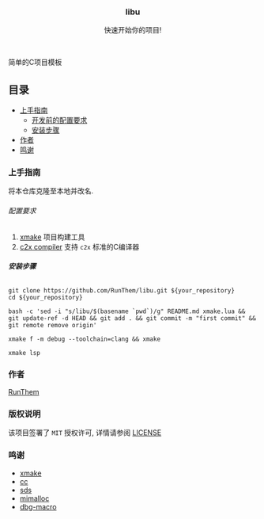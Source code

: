 <p align="center">
<!--
  <a href="https://github.com/RunThem/libu/">
    <img src="images/logo.png" alt="Logo" width="80" height="80">
  </a>
-->

  <h3 align="center">libu</h3>
  <p align="center">快速开始你的项目!</p>
</p>
<br />

 简单的C项目模板
 
## 目录

- [上手指南](#上手指南)
  - [开发前的配置要求](#配置要求)
  - [安装步骤](#安装步骤)
- [作者](#作者)
- [鸣谢](#鸣谢)

### 上手指南

将本仓库克隆至本地并改名.

###### 配置要求

1. [xmake](https://github.com/xmake-io/xmake) 项目构建工具
2. [c2x compiler](https://zh.cppreference.com/w/c/23) 支持 `c2x` 标准的C编译器

###### **安装步骤**

```shell
git clone https://github.com/RunThem/libu.git ${your_repository}
cd ${your_repository}

bash -c 'sed -i "s/libu/$(basename `pwd`)/g" README.md xmake.lua && git update-ref -d HEAD && git add . && git commit -m "first commit" && git remote remove origin'

xmake f -m debug --toolchain=clang && xmake

xmake lsp
```

### 作者

<a href="mailto:iccy.fun@outlook.com">RunThem</a>

### 版权说明

该项目签署了 `MIT` 授权许可, 详情请参阅 [LICENSE](https://github.com/RunThem/libu/blob/master/LICENSE)

### 鸣谢

- [xmake](https://github.com/xmake-io/xmake)
- [cc](https://github.com/JacksonAllan/CC)
- [sds](https://github.com/antirez/sds)
- [mimalloc](https://github.com/microsoft/mimalloc)
- [dbg-macro](https://github.com/eerimoq/dbg-macro)
